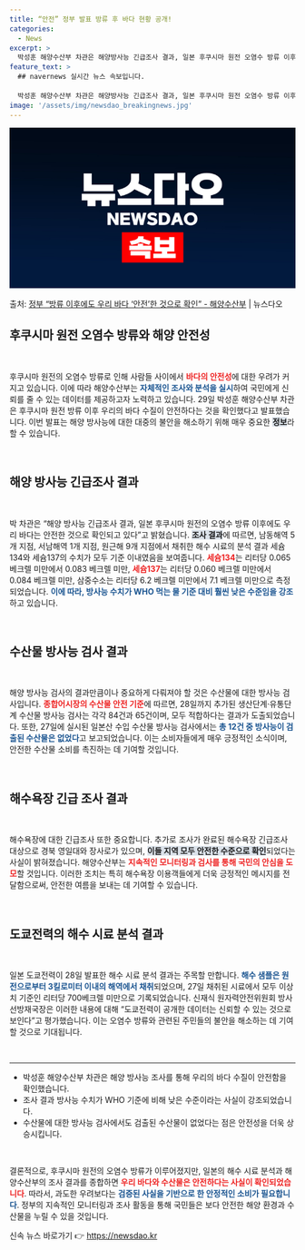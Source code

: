 ```yaml
---
title: “안전” 정부 발표 방류 후 바다 현황 공개!
categories:
  - News
excerpt: >
  박성훈 해양수산부 차관은 해양방사능 긴급조사 결과, 일본 후쿠시마 원전 오염수 방류 이후에도 우리 바다는 안…
feature_text: >
  ## navernews 실시간 뉴스 속보입니다.

  박성훈 해양수산부 차관은 해양방사능 긴급조사 결과, 일본 후쿠시마 원전 오염수 방류 이후에도 우리 바다는 안…
image: '/assets/img/newsdao_breakingnews.jpg'
---
```


![뉴스다오 속보](/assets/img/newsdao_breakingnews.jpg)

<p>출처: <a href="https://newsdao.kr/2666" rel="dofollow">정부 “방류 이후에도 우리 바다 ‘안전’한 것으로 확인” - 해양수산부</a> | 뉴스다오</p>

<h2 data-ke-size="size26">후쿠시마 원전 오염수 방류와 해양 안전성</h2>

<p data-ke-size="size16">&nbsp;</p>

<p data-ke-size="size16">후쿠시마 원전의 오염수 방류로 인해 사람들 사이에서 <b><span style="color: #ee2323;">바다의 안전성</span></b>에 대한 우려가 커지고 있습니다. 이에 따라 해양수산부는 <b><span style="color: #1a5490;">자체적인 조사와 분석을 실시</span></b>하여 국민에게 신뢰를 줄 수 있는 데이터를 제공하고자 노력하고 있습니다. 29일 박성훈 해양수산부 차관은 후쿠시마 원전 방류 이후 우리의 바다 수질이 안전하다는 것을 확인했다고 발표했습니다. 이번 발표는 해양 방사능에 대한 대중의 불안을 해소하기 위해 매우 중요한 <b><span style="background-color: #21538527;">정보</span></b>라 할 수 있습니다.</p>

<p data-ke-size="size16">&nbsp;</p>

<h2 data-ke-size="size26">해양 방사능 긴급조사 결과</h2>

<p data-ke-size="size16">&nbsp;</p>

<p data-ke-size="size16">박 차관은 “해양 방사능 긴급조사 결과, 일본 후쿠시마 원전의 오염수 방류 이후에도 우리 바다는 안전한 것으로 확인되고 있다”고 밝혔습니다. <b><span style="background-color: #21538527;">조사 결과</span></b>에 따르면, 남동해역 5개 지점, 서남해역 1개 지점, 원근해 9개 지점에서 채취한 해수 시료의 분석 결과 세슘134와 세슘137의 수치가 모두 기준 이내였음을 보여줍니다. <b><span style="color: #ee2323;">세슘134</span></b>는 리터당 0.065 베크렐 미만에서 0.083 베크렐 미만, <b><span style="color: #ee2323;">세슘137</span></b>는 리터당 0.060 베크렐 미만에서 0.084 베크렐 미만, 삼중수소는 리터당 6.2 베크렐 미만에서 7.1 베크렐 미만으로 측정되었습니다. <b><span style="color: #1a5490;">이에 따라, 방사능 수치가 WHO 먹는 물 기준 대비 훨씬 낮은 수준임을 강조</span></b>하고 있습니다.</p>

<p data-ke-size="size16">&nbsp;</p>

<h2 data-ke-size="size26">수산물 방사능 검사 결과</h2>

<p data-ke-size="size16">&nbsp;</p>

<p data-ke-size="size16">해양 방사능 검사의 결과만큼이나 중요하게 다뤄져야 할 것은 수산물에 대한 방사능 검사입니다. <b><span style="color: #ee2323;">종합어시장의 수산물 안전 기준</span></b>에 따르면, 28일까지 추가된 생산단계·유통단계 수산물 방사능 검사는 각각 84건과 65건이며, 모두 적합하다는 결과가 도출되었습니다. 또한, 27일에 실시된 일본산 수입 수산물 방사능 검사에서는 <b><span style="color: #1a5490;">총 12건 중 방사능이 검출된 수산물은 없었다</span></b>고 보고되었습니다. 이는 소비자들에게 매우 긍정적인 소식이며, 안전한 수산물 소비를 촉진하는 데 기여할 것입니다.</p>

<p data-ke-size="size16">&nbsp;</p>

<h2 data-ke-size="size26">해수욕장 긴급 조사 결과</h2>

<p data-ke-size="size16">&nbsp;</p>

<p data-ke-size="size16">해수욕장에 대한 긴급조사 또한 중요합니다. 추가로 조사가 완료된 해수욕장 긴급조사 대상으로 경북 영일대와 장사로가 있으며, <b><span style="background-color: #21538527;">이들 지역 모두 안전한 수준으로 확인</span></b>되었다는 사실이 밝혀졌습니다. 해양수산부는 <b><span style="color: #ee2323;">지속적인 모니터링과 검사를 통해 국민의 안심을 도모</span></b>할 것입니다. 이러한 조치는 특히 해수욕장 이용객들에게 더욱 긍정적인 메시지를 전달함으로써, 안전한 여름을 보내는 데 기여할 수 있습니다.</p>

<p data-ke-size="size16">&nbsp;</p>

<h2 data-ke-size="size26">도쿄전력의 해수 시료 분석 결과</h2>

<p data-ke-size="size16">&nbsp;</p>

<p data-ke-size="size16">일본 도쿄전력이 28일 발표한 해수 시료 분석 결과는 주목할 만합니다. <b><span style="color: #1a5490;">해수 샘플은 원전으로부터 3킬로미터 이내의 해역에서 채취</span></b>되었으며, 27일 채취된 시료에서 모두 이상치 기준인 리터당 700베크렐 미만으로 기록되었습니다. 신재식 원자력안전위원회 방사선방재국장은 이러한 내용에 대해 “도쿄전력이 공개한 데이터는 신뢰할 수 있는 것으로 보인다”고 평가했습니다. 이는 오염수 방류와 관련된 주민들의 불안을 해소하는 데 기여할 것으로 기대됩니다.</p>

<p data-ke-size="size16">&nbsp;</p>

<hr>

<ul>
    <li>박성훈 해양수산부 차관은 해양 방사능 조사를 통해 우리의 바다 수질이 안전함을 확인했습니다.</li>
    <li>조사 결과 방사능 수치가 WHO 기준에 비해 낮은 수준이라는 사실이 강조되었습니다.</li>
    <li>수산물에 대한 방사능 검사에서도 검출된 수산물이 없었다는 점은 안전성을 더욱 상승시킵니다.</li>
</ul>

<p data-ke-size="size16">&nbsp;</p>

<p data-ke-size="size16">결론적으로, 후쿠시마 원전의 오염수 방류가 이루어졌지만, 일본의 해수 시료 분석과 해양수산부의 조사 결과를 종합하면 <b><span style="color: #ee2323;">우리 바다와 수산물은 안전하다는 사실이 확인되었습니다</span></b>. 따라서, 과도한 우려보다는 <b><span style="color: #1a5490;">검증된 사실을 기반으로 한 안정적인 소비가 필요합니다</span></b>. 정부의 지속적인 모니터링과 조사 활동을 통해 국민들은 보다 안전한 해양 환경과 수산물을 누릴 수 있을 것입니다.</p> 

신속 뉴스 바로가기 👉 <a href="https://newsdao.kr" rel="dofollow">https://newsdao.kr</a>



